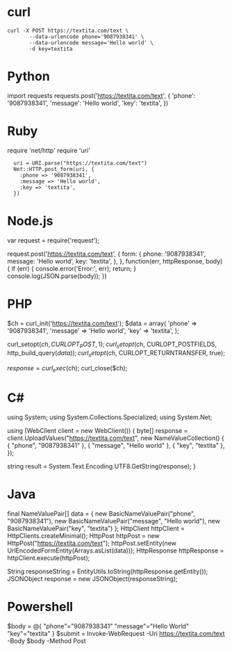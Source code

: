 # curl

```
curl -X POST https://textita.com/text \
       --data-urlencode phone='9087938341' \
       --data-urlencode message='Hello world' \
       -d key=textita
```
       
       
# Python

 import requests
      requests.post('https://textita.com/text', {
        'phone': '9087938341',
        'message': 'Hello world',
        'key': 'textita',
      })
      
# Ruby

require 'net/http'
      require 'uri'

      uri = URI.parse("https://textita.com/text")
      Net::HTTP.post_form(uri, {
        :phone => '9087938341',
        :message => 'Hello world',
        :key => 'textita',
      })
      
# Node.js

var request = require('request');

request.post('https://textita.com/text', {
  form: {
    phone: '9087938341',
    message: 'Hello world',
    key: 'textita',
  },
}, function(err, httpResponse, body) {
  if (err) {
    console.error('Error:', err);
    return;
  }
  console.log(JSON.parse(body));
})
       
       
 # PHP
 
 $ch = curl_init('https://textita.com/text');
$data = array(
  'phone' => '9087938341',
  'message' => 'Hello world',
  'key' => 'textita',
);

curl_setopt($ch, CURLOPT_POST, 1);
curl_setopt($ch, CURLOPT_POSTFIELDS, http_build_query($data));
curl_setopt($ch, CURLOPT_RETURNTRANSFER, true);

$response = curl_exec($ch);
curl_close($ch);

# C#

using System;
using System.Collections.Specialized;
using System.Net;

using (WebClient client = new WebClient())
{
  byte[] response = client.UploadValues("https://textita.com/text", new NameValueCollection() {
    { "phone", "9087938341" },
    { "message", "Hello world" },
    { "key", "textita" },
  });

  string result = System.Text.Encoding.UTF8.GetString(response);
}

# Java

final NameValuePair[] data = {
    new BasicNameValuePair("phone", "9087938341"),
    new BasicNameValuePair("message", "Hello world"),
    new BasicNameValuePair("key", "textita")
};
HttpClient httpClient = HttpClients.createMinimal();
HttpPost httpPost = new HttpPost("https://textita.com/text");
httpPost.setEntity(new UrlEncodedFormEntity(Arrays.asList(data)));
HttpResponse httpResponse = httpClient.execute(httpPost);

String responseString = EntityUtils.toString(httpResponse.getEntity());
JSONObject response = new JSONObject(responseString);

# Powershell

$body = @{
  "phone"="9087938341"
  "message"="Hello World"
  "key"="textita"
}
$submit = Invoke-WebRequest -Uri https://textita.com/text -Body $body -Method Post

